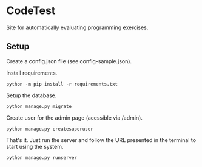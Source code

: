 
# CodeTest

Site for automatically evaluating programming exercises.

## Setup 

Create a config.json file (see config-sample.json).

Install requirements.

```
python -m pip install -r requirements.txt 
```

Setup the database. 

```
python manage.py migrate
```

Create user for the admin page (acessible via /admin).

```
python manage.py createsuperuser
```

That's it. Just run the server and follow the URL presented in the terminal
to start using the system.

```
python manage.py runserver
```




